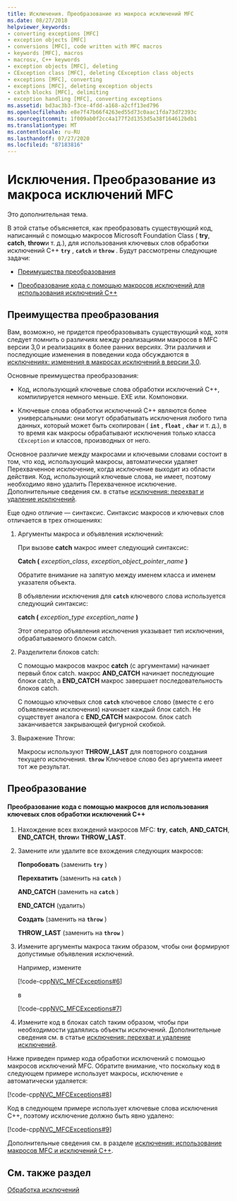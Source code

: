 ```yaml
---
title: Исключения. Преобразование из макроса исключений MFC
ms.date: 08/27/2018
helpviewer_keywords:
- converting exceptions [MFC]
- exception objects [MFC]
- conversions [MFC], code written with MFC macros
- keywords [MFC], macros
- macrosv, C++ keywords
- exception objects [MFC], deleting
- CException class [MFC], deleting CException class objects
- exceptions [MFC], converting
- exceptions [MFC], deleting exception objects
- catch blocks [MFC], delimiting
- exception handling [MFC], converting exceptions
ms.assetid: bd3ac3b3-f3ce-4fdd-a168-a2cff13ed796
ms.openlocfilehash: e8e7f47b66f4263ed55d73c0aac1fda73d72393c
ms.sourcegitcommit: 1f009ab0f2cc4a177f2d1353d5a38f164612bdb1
ms.translationtype: MT
ms.contentlocale: ru-RU
ms.lasthandoff: 07/27/2020
ms.locfileid: "87183816"
---
```

# <a name="exceptions-converting-from-mfc-exception-macros"></a>Исключения. Преобразование из макроса исключений MFC

Это дополнительная тема.

В этой статье объясняется, как преобразовать существующий код, написанный с помощью макросов Microsoft Foundation Class ( **try**, **catch**, **throw**и т. д.), для использования ключевых слов обработки исключений C++ **`try`** , **`catch`** и **`throw`** . Будут рассмотрены следующие задачи:

- [Преимущества преобразования](#_core_advantages_of_converting)

- [Преобразование кода с помощью макросов исключений для использования исключений C++](#_core_doing_the_conversion)

## <a name="advantages-of-converting"></a><a name="_core_advantages_of_converting"></a>Преимущества преобразования

Вам, возможно, не придется преобразовывать существующий код, хотя следует помнить о различиях между реализациями макросов в MFC версии 3,0 и реализациях в более ранних версиях. Эти различия и последующие изменения в поведении кода обсуждаются в [исключениях: изменения в макросах исключений в версии 3,0](exceptions-changes-to-exception-macros-in-version-3-0.md).

Основные преимущества преобразования:

- Код, использующий ключевые слова обработки исключений C++, компилируется немного меньше. EXE или. Компоновки.

- Ключевые слова обработки исключений C++ являются более универсальными: они могут обрабатывать исключения любого типа данных, который может быть скопирован ( **`int`** , **`float`** , **`char`** и т. д.), в то время как макросы обрабатывают исключения только класса `CException` и классов, производных от него.

Основное различие между макросами и ключевыми словами состоит в том, что код, использующий макросы, автоматически удаляет Перехваченное исключение, когда исключение выходит из области действия. Код, использующий ключевые слова, не имеет, поэтому необходимо явно удалить Перехваченное исключение. Дополнительные сведения см. в статье [исключения: перехват и удаление исключений](exceptions-catching-and-deleting-exceptions.md).

Еще одно отличие — синтаксис. Синтаксис макросов и ключевых слов отличается в трех отношениях:

1. Аргументы макроса и объявления исключений:

   При вызове **catch** макрос имеет следующий синтаксис:

   **Catch (** *exception_class*, *exception_object_pointer_name* **)**

   Обратите внимание на запятую между именем класса и именем указателя объекта.

   В объявлении исключения для **`catch`** ключевого слова используется следующий синтаксис:

   **catch (** *exception_type* *exception_name* **)**

   Этот оператор объявления исключения указывает тип исключения, обрабатываемого блоком catch.

2. Разделители блоков catch:

   С помощью макросов макрос **catch** (с аргументами) начинает первый блок catch. макрос **AND_CATCH** начинает последующие блоки catch, а **END_CATCH** макрос завершает последовательность блоков catch.

   С помощью ключевых слов **`catch`** ключевое слово (вместе с его объявлением исключения) начинает каждый блок catch. Не существует аналога с **END_CATCH** макросом. блок catch заканчивается закрывающей фигурной скобкой.

3. Выражение Throw:

   Макросы используют **THROW_LAST** для повторного создания текущего исключения. **`throw`** Ключевое слово без аргумента имеет тот же результат.

## <a name="doing-the-conversion"></a><a name="_core_doing_the_conversion"></a>Преобразование

#### <a name="to-convert-code-using-macros-to-use-the-c-exception-handling-keywords"></a>Преобразование кода с помощью макросов для использования ключевых слов обработки исключений C++

1. Нахождение всех вхождений макросов MFC: **try**, **catch**, **AND_CATCH**, **END_CATCH**, **throw**и **THROW_LAST**.

2. Замените или удалите все вхождения следующих макросов:

   **Попробовать** (заменить **`try`** )

   **Перехватить** (заменить на **`catch`** )

   **AND_CATCH** (заменить на **`catch`** )

   **END_CATCH** (удалить)

   **Создать** (заменить на **`throw`** )

   **THROW_LAST** (заменить на **`throw`** )

3. Измените аргументы макроса таким образом, чтобы они формируют допустимые объявления исключений.

   Например, измените

   [!code-cpp[NVC_MFCExceptions#6](codesnippet/cpp/exceptions-converting-from-mfc-exception-macros_1.cpp)]

   в

   [!code-cpp[NVC_MFCExceptions#7](codesnippet/cpp/exceptions-converting-from-mfc-exception-macros_2.cpp)]

4. Измените код в блоках catch таким образом, чтобы при необходимости удалялись объекты исключений. Дополнительные сведения см. в статье [исключения: перехват и удаление исключений](exceptions-catching-and-deleting-exceptions.md).

Ниже приведен пример кода обработки исключений с помощью макросов исключений MFC. Обратите внимание, что поскольку код в следующем примере использует макросы, исключение `e` автоматически удаляется:

[!code-cpp[NVC_MFCExceptions#8](codesnippet/cpp/exceptions-converting-from-mfc-exception-macros_3.cpp)]

Код в следующем примере использует ключевые слова исключения C++, поэтому исключение должно быть явно удалено:

[!code-cpp[NVC_MFCExceptions#9](codesnippet/cpp/exceptions-converting-from-mfc-exception-macros_4.cpp)]

Дополнительные сведения см. в разделе [исключения: использование макросов MFC и исключений C++](exceptions-using-mfc-macros-and-cpp-exceptions.md).

## <a name="see-also"></a>См. также раздел

[Обработка исключений](exception-handling-in-mfc.md)<br/>
